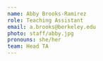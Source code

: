 ```yaml
---
name: Abby Brooks-Ramirez
role: Teaching Assistant
email: a.brooks@berkeley.edu
photo: staff/abby.jpg
pronouns: she/her
team: Head TA
---
```

